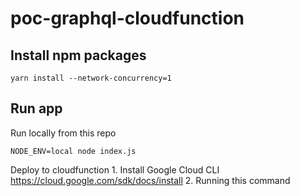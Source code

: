 # poc-graphql-cloudfunction

## Install npm packages

    yarn install --network-concurrency=1

## Run app

Run locally from this repo

    NODE_ENV=local node index.js
    
Deploy to cloudfunction
    1. Install Google Cloud CLI
      https://cloud.google.com/sdk/docs/install
    2. Running this command
      
